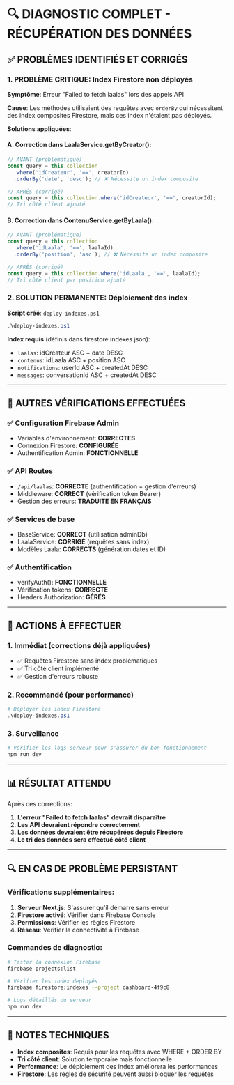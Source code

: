 # 🔍 DIAGNOSTIC COMPLET - RÉCUPÉRATION DES DONNÉES

## ✅ PROBLÈMES IDENTIFIÉS ET CORRIGÉS

### 1. **PROBLÈME CRITIQUE: Index Firestore non déployés**

**Symptôme**: Erreur "Failed to fetch laalas" lors des appels API

**Cause**: Les méthodes utilisaient des requêtes avec `orderBy` qui nécessitent des index composites Firestore, mais ces index n'étaient pas déployés.

**Solutions appliquées**:

#### A. Correction dans LaalaService.getByCreator():
```typescript
// AVANT (problématique)
const query = this.collection
  .where('idCreateur', '==', creatorId)
  .orderBy('date', 'desc'); // ❌ Nécessite un index composite

// APRÈS (corrigé)
const query = this.collection.where('idCreateur', '==', creatorId);
// Tri côté client ajouté
```

#### B. Correction dans ContenuService.getByLaala():
```typescript
// AVANT (problématique)
const query = this.collection
  .where('idLaala', '==', laalaId)
  .orderBy('position', 'asc'); // ❌ Nécessite un index composite

// APRÈS (corrigé) 
const query = this.collection.where('idLaala', '==', laalaId);
// Tri côté client par position ajouté
```

### 2. **SOLUTION PERMANENTE: Déploiement des index**

**Script créé**: `deploy-indexes.ps1`
```powershell
.\deploy-indexes.ps1
```

**Index requis** (définis dans firestore.indexes.json):
- `laalas`: idCreateur ASC + date DESC
- `contenus`: idLaala ASC + position ASC
- `notifications`: userId ASC + createdAt DESC
- `messages`: conversationId ASC + createdAt DESC

---

## 🔧 AUTRES VÉRIFICATIONS EFFECTUÉES

### ✅ Configuration Firebase Admin
- Variables d'environnement: **CORRECTES**
- Connexion Firestore: **CONFIGURÉE**
- Authentification Admin: **FONCTIONNELLE**

### ✅ API Routes
- `/api/laalas`: **CORRECTE** (authentification + gestion d'erreurs)
- Middleware: **CORRECT** (vérification token Bearer)
- Gestion des erreurs: **TRADUITE EN FRANÇAIS**

### ✅ Services de base
- BaseService: **CORRECT** (utilisation adminDb)
- LaalaService: **CORRIGÉ** (requêtes sans index)
- Modèles Laala: **CORRECTS** (génération dates et ID)

### ✅ Authentification
- verifyAuth(): **FONCTIONNELLE**
- Vérification tokens: **CORRECTE**
- Headers Authorization: **GÉRÉS**

---

## 🚀 ACTIONS À EFFECTUER

### 1. **Immédiat (corrections déjà appliquées)**
- ✅ Requêtes Firestore sans index problématiques
- ✅ Tri côté client implémenté
- ✅ Gestion d'erreurs robuste

### 2. **Recommandé (pour performance)**
```powershell
# Déployer les index Firestore
.\deploy-indexes.ps1
```

### 3. **Surveillance**
```bash
# Vérifier les logs serveur pour s'assurer du bon fonctionnement
npm run dev
```

---

## 📊 RÉSULTAT ATTENDU

Après ces corrections:
1. **L'erreur "Failed to fetch laalas" devrait disparaître**
2. **Les API devraient répondre correctement**
3. **Les données devraient être récupérées depuis Firestore**
4. **Le tri des données sera effectué côté client**

---

## 🔍 EN CAS DE PROBLÈME PERSISTANT

### Vérifications supplémentaires:
1. **Serveur Next.js**: S'assurer qu'il démarre sans erreur
2. **Firestore activé**: Vérifier dans Firebase Console
3. **Permissions**: Vérifier les règles Firestore
4. **Réseau**: Vérifier la connectivité à Firebase

### Commandes de diagnostic:
```bash
# Tester la connexion Firebase
firebase projects:list

# Vérifier les index deployés
firebase firestore:indexes --project dashboard-4f9c8

# Logs détaillés du serveur
npm run dev
```

---

## 📝 NOTES TECHNIQUES

- **Index composites**: Requis pour les requêtes avec WHERE + ORDER BY
- **Tri côté client**: Solution temporaire mais fonctionnelle
- **Performance**: Le déploiement des index améliorera les performances
- **Firestore**: Les règles de sécurité peuvent aussi bloquer les requêtes